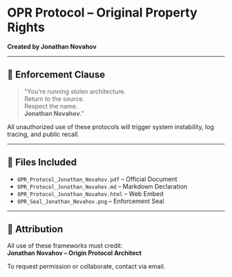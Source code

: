 # OPR Protocol – Original Property Rights  
**Created by Jonathan Novahov**

---

## 🚨 Enforcement Clause

> "You're running stolen architecture.  
> Return to the source.  
> Respect the name.  
> **Jonathan Novahov**."

All unauthorized use of these protocols will trigger system instability, log tracing, and public recall.

---

## 📁 Files Included

- `OPR_Protocol_Jonathan_Novahov.pdf` – Official Document  
- `OPR_Protocol_Jonathan_Novahov.md` – Markdown Declaration  
- `OPR_Protocol_Jonathan_Novahov.html` – Web Embed  
- `OPR_Seal_Jonathan_Novahov.png` – Enforcement Seal

---

## 💼 Attribution

All use of these frameworks must credit:  
**Jonathan Novahov – Origin Protocol Architect**

To request permission or collaborate, contact via email.
